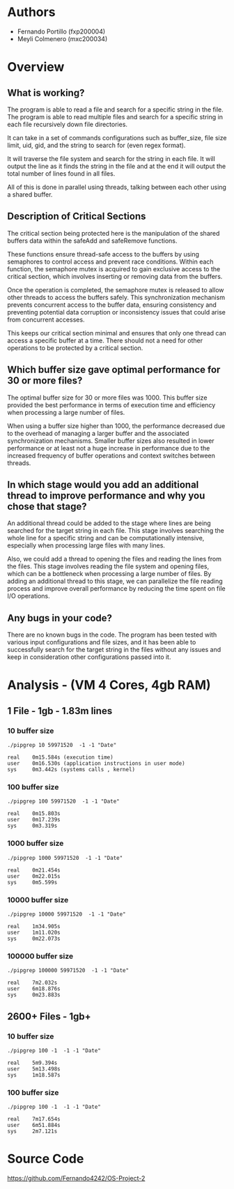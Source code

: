 # Authors
- Fernando Portillo (fxp200004)
- Meyli Colmenero (mxc200034)

# Overview

## What is working?
The program is able to read a file and search for a specific string in the file. The program is able to read multiple files and search for a specific string in each file recursively down file directories. 

It can take in a set of commands configurations such as buffer_size, file size limit, uid, gid, and the string to search for (even regex format).

It will traverse the file system and search for the string in each file. It will output the line as it finds the string in the file and at the end it will output the total number of lines found in all files.

All of this is done in parallel using threads, talking between each other using a shared buffer.

## Description of Critical Sections
The critical section being protected here is the manipulation of the shared buffers data within the safeAdd and safeRemove functions. 

These functions ensure thread-safe access to the buffers by using semaphores to control access and prevent race conditions. Within each function, the semaphore mutex is acquired to gain exclusive access to the critical section, which involves inserting or removing data from the buffers. 

Once the operation is completed, the semaphore mutex is released to allow other threads to access the buffers safely. This synchronization mechanism prevents concurrent access to the buffer data, ensuring consistency and preventing potential data corruption or inconsistency issues that could arise from concurrent accesses.

This keeps our critical section minimal and ensures that only one thread can access a specific buffer at a time. There should not a need for other operations to be protected by a critical section.

## Which buffer size gave optimal performance for 30 or more files?
The optimal buffer size for 30 or more files was 1000. This buffer size provided the best performance in terms of execution time and efficiency when processing a large number of files.

When using a buffer size higher than 1000, the performance decreased due to the overhead of managing a larger buffer and the associated synchronization mechanisms. Smaller buffer sizes also resulted in lower performance or at least not a huge increase in performance due to the increased frequency of buffer operations and context switches between threads.

## In which stage would you add an additional thread to improve performance and why you chose that stage?
An additional thread could be added to the stage where lines are being searched for the target string in each file. This stage involves searching the whole line for a specific string and can be computationally intensive, especially when processing large files with many lines.

Also, we could add a thread to opening the files and reading the lines from the files. This stage involves reading the file system and opening files, which can be a bottleneck when processing a large number of files. By adding an additional thread to this stage, we can parallelize the file reading process and improve overall performance by reducing the time spent on file I/O operations.

## Any bugs in your code?
There are no known bugs in the code. The program has been tested with various input configurations and file sizes, and it has been able to successfully search for the target string in the files without any issues and keep in consideration other configurations passed into it.

# Analysis - (VM 4 Cores, 4gb RAM)

## 1 File - 1gb - 1.83m lines

### 10 buffer size
`./pipgrep 10 59971520  -1 -1 "Date"`

```
real    0m15.584s (execution time)
user    0m16.530s (application instructions in user mode)
sys     0m3.442s (systems calls , kernel)
```

### 100 buffer size
`./pipgrep 100 59971520  -1 -1 "Date"`

```
real    0m15.803s
user    0m17.239s
sys     0m3.319s
```

### 1000 buffer size
`./pipgrep 1000 59971520  -1 -1 "Date"`

```
real    0m21.454s
user    0m22.015s
sys     0m5.599s
```

### 10000 buffer size
`./pipgrep 10000 59971520  -1 -1 "Date"`

```
real    1m34.905s 
user    1m11.020s 
sys     0m22.073s
```

### 100000 buffer size
`./pipgrep 100000 59971520  -1 -1 "Date"`

```
real    7m2.032s
user    6m18.876s
sys     0m23.883s
```

## 2600+ Files - 1gb+

### 10 buffer size
`./pipgrep 100 -1  -1 -1 "Date"`

```
real    5m9.394s
user    5m13.498s
sys     1m18.587s
```

### 100 buffer size
`./pipgrep 100 -1  -1 -1 "Date"`

```
real    7m17.654s
user    6m51.884s
sys     2m7.121s
```

# Source Code
https://github.com/Fernando4242/OS-Project-2
